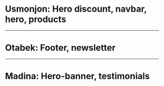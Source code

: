 # Usmonjon: Hero discount, navbar, hero, products
<hr>

# Otabek: Footer, newsletter
<hr>

# Madina: Hero-banner, testimonials
